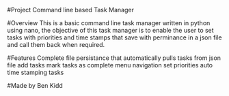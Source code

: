 #Project 
Command line based Task Manager

#Overview
This is a basic command line task manager written in python using nano, the objective of this task manager is to enable the user to 
set tasks with priorities and time stamps that save with perminance in a json file and call them back when required.

#Features
Complete file persistance that automatically pulls tasks from json file
add tasks
mark tasks as complete
menu navigation
set priorities
auto time stamping tasks

#Made by Ben Kidd
